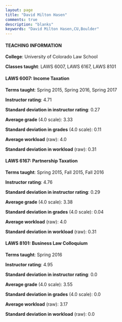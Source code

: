 ```yaml
---
layout: page
title: "David Milton Hasen" 
comments: true
description: "blanks"
keywords: "David Milton Hasen,CU,Boulder"
---
```

<head>
<script src="https://ajax.googleapis.com/ajax/libs/jquery/2.1.3/jquery.min.js"></script>
<script src="https://dl.dropboxusercontent.com/s/pc42nxpaw1ea4o9/highcharts.js?dl=0"></script>
<!-- <script src="../assets/js/highcharts.js"></script> -->
<style type="text/css">@font-face {
	font-family: "Bebas Neue";
	src: url(https://www.filehosting.org/file/details/544349/BebasNeue Regular.otf) format("opentype");
	}
	h1.Bebas { 
		font-family: "Bebas Neue", Verdana, Tahoma;
	}
</style>
</head>
	   
#### TEACHING INFORMATION

**College**: University of Colorado Law School

**Classes taught**: LAWS 6007, LAWS 6167, LAWS 8101

#### LAWS 6007: Income Taxation

**Terms taught**: Spring 2015, Spring 2016, Spring 2017

**Instructor rating**: 4.71

**Standard deviation in instructor rating**: 0.27

**Average grade** (4.0 scale): 3.33

**Standard deviation in grades** (4.0 scale): 0.11

**Average workload** (raw): 4.0

**Standard deviation in workload** (raw): 0.31

#### LAWS 6167: Partnership Taxation

**Terms taught**: Spring 2015, Fall 2015, Fall 2016

**Instructor rating**: 4.76

**Standard deviation in instructor rating**: 0.29

**Average grade** (4.0 scale): 3.38

**Standard deviation in grades** (4.0 scale): 0.04

**Average workload** (raw): 4.0

**Standard deviation in workload** (raw): 0.31

#### LAWS 8101: Business Law Colloquium

**Terms taught**: Spring 2016

**Instructor rating**: 4.95

**Standard deviation in instructor rating**: 0.0

**Average grade** (4.0 scale): 3.55

**Standard deviation in grades** (4.0 scale): 0.0

**Average workload** (raw): 3.17

**Standard deviation in workload** (raw): 0.0

